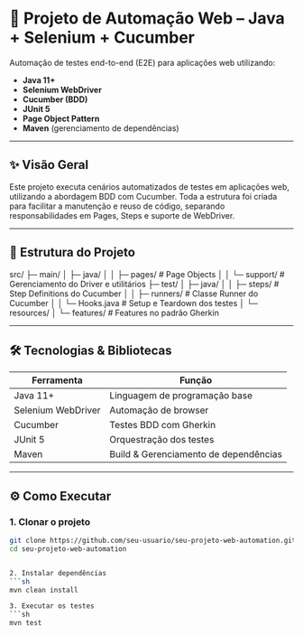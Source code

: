 # 🚀 Projeto de Automação Web – Java + Selenium + Cucumber

Automação de testes end-to-end (E2E) para aplicações web utilizando:
- **Java 11+**
- **Selenium WebDriver**
- **Cucumber (BDD)**
- **JUnit 5**
- **Page Object Pattern**
- **Maven** (gerenciamento de dependências)

---

## ✨ Visão Geral

Este projeto executa cenários automatizados de testes em aplicações web, utilizando a abordagem BDD com Cucumber. Toda a estrutura foi criada para facilitar a manutenção e reuso de código, separando responsabilidades em Pages, Steps e suporte de WebDriver.

---

## 📂 Estrutura do Projeto

src/
├─ main/
│ ├─ java/
│ │ ├─ pages/ # Page Objects
│ │ └─ support/ # Gerenciamento do Driver e utilitários
├─ test/
│ ├─ java/
│ │ ├─ steps/ # Step Definitions do Cucumber
│ │ ├─ runners/ # Classe Runner do Cucumber
│ │ └─ Hooks.java # Setup e Teardown dos testes
│ └─ resources/
│ └─ features/ # Features no padrão Gherkin



---

## 🛠️ Tecnologias & Bibliotecas

| Ferramenta         | Função                                      |
|--------------------|---------------------------------------------|
| Java 11+           | Linguagem de programação base               |
| Selenium WebDriver | Automação de browser                        |
| Cucumber           | Testes BDD com Gherkin                      |
| JUnit 5            | Orquestração dos testes                     |
| Maven              | Build & Gerenciamento de dependências        |

---

## ⚙️ Como Executar

### 1. **Clonar o projeto**

```sh
git clone https://github.com/seu-usuario/seu-projeto-web-automation.git
cd seu-projeto-web-automation


2. Instalar dependências
```sh
mvn clean install

3. Executar os testes
```sh
mvn test